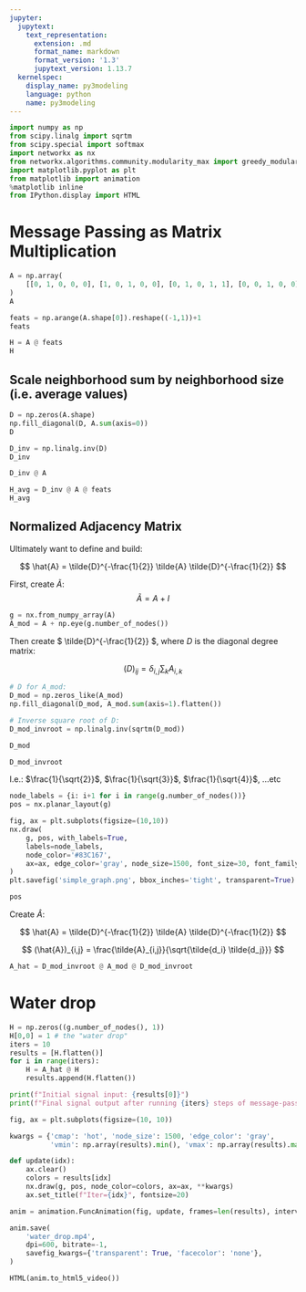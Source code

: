 ```yaml
---
jupyter:
  jupytext:
    text_representation:
      extension: .md
      format_name: markdown
      format_version: '1.3'
      jupytext_version: 1.13.7
  kernelspec:
    display_name: py3modeling
    language: python
    name: py3modeling
---
```


```python id="cpgfYiuw_wHM"
import numpy as np
from scipy.linalg import sqrtm 
from scipy.special import softmax
import networkx as nx
from networkx.algorithms.community.modularity_max import greedy_modularity_communities
import matplotlib.pyplot as plt
from matplotlib import animation
%matplotlib inline
from IPython.display import HTML
```

<!-- #region id="X-A-TQwF_wHV" -->
# Message Passing as Matrix Multiplication
<!-- #endregion -->

```python id="9L6GZDEs_wHY" outputId="6eda630d-5d28-4c8c-a951-6a7298027f43"
A = np.array(
    [[0, 1, 0, 0, 0], [1, 0, 1, 0, 0], [0, 1, 0, 1, 1], [0, 0, 1, 0, 0], [0, 0, 1, 0, 0]]
)
A
```

```python id="xV_iHm9y_wHc" outputId="51bde64d-ada8-410e-d5ed-024d9e5791de"
feats = np.arange(A.shape[0]).reshape((-1,1))+1
feats
```

```python id="S3FkjqXs_wHe" outputId="4a3ee0bc-2c61-495e-fd55-6621bf8fd1ff"
H = A @ feats
H
```

<!-- #region id="1CSpquIi_wHg" -->
## Scale neighborhood sum by neighborhood size (i.e. average values)
<!-- #endregion -->

```python id="NGXMZBNR_wHh" outputId="f97c8466-f968-47f1-c06d-f0fc92f24ac9"
D = np.zeros(A.shape)
np.fill_diagonal(D, A.sum(axis=0))
D
```

```python id="9DH5B7Ps_wHj" outputId="4df1ce9b-904f-451a-daef-296e4efaae6a"
D_inv = np.linalg.inv(D)
D_inv
```

```python id="oGNtuMhl_wHk" outputId="f627a792-8beb-4345-a957-e76639012f55"
D_inv @ A 
```

```python id="9XNzREKp_wHl" outputId="afa9774c-2c87-4ff3-b1dc-8fad8f7513e3"
H_avg = D_inv @ A @ feats
H_avg
```

<!-- #region id="uAX9AksV_wHm" -->
## Normalized Adjacency Matrix
Ultimately want to define and build:

$$ \hat{A} = \tilde{D}^{-\frac{1}{2}} \tilde{A} \tilde{D}^{-\frac{1}{2}} $$

<!-- #endregion -->

<!-- #region id="kj4DGyUu_wHn" -->
First, create $\tilde{A}$:
$$ \tilde{A} = A + I $$
<!-- #endregion -->

```python id="6JSu_-0N_wHn"
g = nx.from_numpy_array(A)
A_mod = A + np.eye(g.number_of_nodes())
```

<!-- #region id="DcknOZ1s_wHo" -->
Then create $ \tilde{D}^{-\frac{1}{2}} $, where $D$ is the diagonal degree matrix:

$$ (D)_{ij} = \delta_{i,j} \sum_k A_{i,k} $$
<!-- #endregion -->

```python id="U0erlE1f_wHp"
# D for A_mod:
D_mod = np.zeros_like(A_mod)
np.fill_diagonal(D_mod, A_mod.sum(axis=1).flatten())

# Inverse square root of D:
D_mod_invroot = np.linalg.inv(sqrtm(D_mod))
```

```python id="zNkbY-df_wHp" outputId="de792dc9-9c3c-4d5f-e8b0-44d38c62b72e"
D_mod
```

```python id="CpeCM0EE_wHq" outputId="91ecf3fd-d6b0-4002-9b30-37f63175bb87"
D_mod_invroot
```

<!-- #region id="rzfI6rMW_wHr" -->
I.e.: $\frac{1}{\sqrt{2}}$, $\frac{1}{\sqrt{3}}$, $\frac{1}{\sqrt{4}}$, ...etc
<!-- #endregion -->

```python id="C2le3Vc4_wHs"
node_labels = {i: i+1 for i in range(g.number_of_nodes())}
pos = nx.planar_layout(g)
```

```python id="GRYymwcM_wHs" outputId="a413e7d7-6b02-4c37-e672-ecebc7a94741"
fig, ax = plt.subplots(figsize=(10,10))
nx.draw(
    g, pos, with_labels=True, 
    labels=node_labels, 
    node_color='#83C167', 
    ax=ax, edge_color='gray', node_size=1500, font_size=30, font_family='serif'
)
plt.savefig('simple_graph.png', bbox_inches='tight', transparent=True)
```

```python id="CYDhUiyg_wHu" outputId="65234fff-0166-4029-830f-c4ec1b1a9576"
pos
```

<!-- #region id="Ir3SbSyr_wHu" -->
Create $\hat{A}$:

$$ \hat{A} = \tilde{D}^{-\frac{1}{2}} \tilde{A} \tilde{D}^{-\frac{1}{2}} $$

$$ (\hat{A})_{i,j} = \frac{\tilde{A}_{i,j}}{\sqrt{\tilde{d_i} \tilde{d_j}}} $$
<!-- #endregion -->

```python id="CDBaEX0j_wHv"
A_hat = D_mod_invroot @ A_mod @ D_mod_invroot
```

<!-- #region id="RB1cKpes_wHv" -->
# Water drop 
<!-- #endregion -->

```python id="Zdu5N-u-_wHv"
H = np.zeros((g.number_of_nodes(), 1))
H[0,0] = 1 # the "water drop"
iters = 10
results = [H.flatten()]
for i in range(iters):
    H = A_hat @ H
    results.append(H.flatten())
```

```python id="jZ4_eZ5L_wHw" outputId="e1272bcf-d308-47b8-89d9-2531e4fb5662"
print(f"Initial signal input: {results[0]}")
print(f"Final signal output after running {iters} steps of message-passing:  {results[-1]}")
```

```python id="Zfgi0ids_wHw" outputId="cf0bd6a6-b2d3-4b3c-9112-a9cc77b97578"
fig, ax = plt.subplots(figsize=(10, 10))

kwargs = {'cmap': 'hot', 'node_size': 1500, 'edge_color': 'gray', 
          'vmin': np.array(results).min(), 'vmax': np.array(results).max()*1.1}

def update(idx):
    ax.clear()
    colors = results[idx]
    nx.draw(g, pos, node_color=colors, ax=ax, **kwargs)
    ax.set_title(f"Iter={idx}", fontsize=20)

anim = animation.FuncAnimation(fig, update, frames=len(results), interval=1000, repeat=True)
```

```python id="ZSJ4Ri3n_wHx"
anim.save(
    'water_drop.mp4', 
    dpi=600, bitrate=-1,
    savefig_kwargs={'transparent': True, 'facecolor': 'none'},
)
```

```python id="6VZZbf0q_wHy" outputId="78accd67-3db1-4579-a9d3-7f0414e46c71"
HTML(anim.to_html5_video())
```

```python id="Xrbw6OJL_wHz"

```
